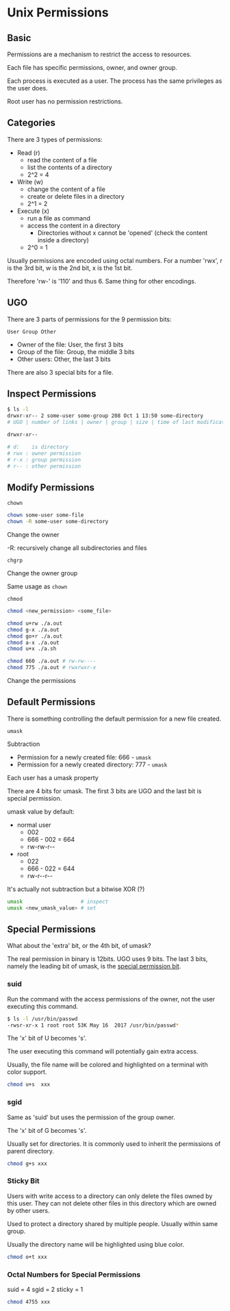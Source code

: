 # Unix Permissions

## Basic

Permissions are a mechanism to restrict the access to resources.

Each file has specific permissions, owner, and owner group.

Each process is executed as a user. The process has the same privileges as the user does.

Root user has no permission restrictions.

## Categories

There are 3 types of permissions:

* Read (r)
  * read the content of a file
  * list the contents of a directory
  * 2^2 = 4
* Write (w)
  * change the content of a file
  * create or delete files in a directory
  * 2^1 = 2
* Execute (x)
  * run a file as command
  * access the content in a directory
    * Directories without x cannot be 'opened' (check the content inside a directory)
  * 2^0 = 1

Usually permissions are encoded using octal numbers.
For a number 'rwx', r is the 3rd bit, w is the 2nd bit, x is the 1st bit.

Therefore 'rw-' is '110' and thus 6. Same thing for other encodings.

## UGO

There are 3 parts of permissions for the 9 permission bits:

`User Group Other`

* Owner of the file: User, the first 3 bits
* Group of the file: Group, the middle 3 bits
* Other users: Other, the last 3 bits

There are also 3 special bits for a file.

## Inspect Permissions

```bash
$ ls -l
drwxr-xr-- 2 some-user some-group 208 Oct 1 13:50 some-directory
# UGO | number of links | owner | group | size | time of last modification | name
```

```bash
drwxr-xr--

# d:    is directory
# rwx : owner permission
# r-x : group permission
# r-- : other permission
```

## Modify Permissions

`chown`

```bash
chown some-user some-file
chown -R some-user some-directory
```

Change the owner

-R: recursively change all subdirectories and files

`chgrp`

Change the owner group

Same usage as `chown`

`chmod`

```bash
chmod <new_permission> <some_file>

chmod u+rw ./a.out
chmod g-x ./a.out
chmod go+r ./a.out
chmod a-x ./a.out
chmod u+x ./a.sh

chmod 660 ./a.out # rw-rw----
chmod 775 ./a.out # rwxrwxr-x
```

Change the permissions

## Default Permissions

There is something controlling the default permission for a new file created.

`umask`

Subtraction

* Permission for a newly created file: 666 - `umask`
* Permission for a newly created directory: 777 - `umask`

Each user has a umask property

There are 4 bits for umask. The first 3 bits are UGO and the last bit is special permission.

umask value by default:

* normal user
  * 002
  * 666 - 002 = 664
  * rw-rw-r--
* root
  * 022
  * 666 - 022 = 644
  * rw-r--r--

It's actually not subtraction but a bitwise XOR (?)

```bash
umask                   # inspect
umask <new_umask_value> # set
```

## Special Permissions

What about the 'extra' bit, or the 4th bit, of umask?

The real permission in binary is 12bits. UGO uses 9 bits.
The last 3 bits, namely the leading bit of umask, is the [special permission bit](https://docs.oracle.com/cd/E19683-01/816-4883/secfile-69/index.html).

### suid

Run the command with the access permissions of the owner, not the user executing this command.

```bash
$ ls -l /usr/bin/passwd
-rwsr-xr-x 1 root root 53K May 16  2017 /usr/bin/passwd*
```

The 'x' bit of U becomes 's'.

The user executing this command will potentially gain extra access.

Usually, the file name will be colored and highlighted on a terminal with color support.

```bash
chmod u+s  xxx
```

### sgid

Same as 'suid' but uses the permission of the group owner.

The 'x' bit of G becomes 's'.

Usually set for directories. It is commonly used to inherit the permissions of parent directory.

```bash
chmod g+s xxx
```

### Sticky Bit

Users with write access to a directory can only delete the files owned by this user.
They can not delete other files in this directory which are owned by other users.

Used to protect a directory shared by multiple people. Usually within same group.

Usually the directory name will be highlighted using blue color.

```bash
chmod o+t xxx
```

### Octal Numbers for Special Permissions

suid = 4
sgid = 2
sticky = 1

```bash
chmod 4755 xxx
```